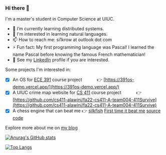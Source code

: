 ### Hi there 👋

I'm a master's student in Computer Science at UIUC.

- 🌱 I’m currently learning distributed systems.
- 💬 I'm interested in learning natural languages. 
- 📫 How to reach me: si1krow at outlook dot com
- ⚡ Fun fact: My first programming language was Pascal! I learned the name Pascal before knowing the famous French mathematician!
- 📄 See my [LinkedIn](https://www.linkedin.com/in/erkai-yu-620358250/) profile if you are interested.

Some projects I'm interested in:
- [x] An OS for [ECE 391](https://courses.grainger.illinois.edu/ece391/fa2022/) course project &nbsp;&nbsp;&nbsp;&nbsp;&nbsp;&nbsp;&nbsp;&nbsp;&nbsp;&nbsp;&nbsp;👉 [https://391os-demo.vercel.app/](https://391os-demo.vercel.app/)
- [x] A UIUC crime map website for [CS 411](https://cs.illinois.edu/academics/courses/cs411) course project &nbsp;&nbsp;&nbsp;&nbsp;&nbsp;&nbsp;&nbsp;&nbsp;&nbsp;&nbsp;&nbsp;👉 [https://github.com/cs411-alawini/fa22-cs411-A-team004-411Survive](https://github.com/cs411-alawini/fa22-cs411-A-team004-411Survive)
- [x] A chess engine that can beat me 👉 [silkfish](https://lichess.org/@/silkfish) [First time it beat me](https://lichess.org/fZtUEDorMPqe) [source code](https://github.com/silkrow/silkfish)

Explore more about me on [my blog](https://erkaiyublog.github.io)

[![Anurag's GitHub stats](https://github-readme-stats.vercel.app/api?username=silkrow&count_private=true&show_icons=true&theme=transparent)](https://github.com/anuraghazra/github-readme-stats)

[![Top Langs](https://github-readme-stats.vercel.app/api/top-langs/?username=silkrow&layout=compact)](https://github.com/anuraghazra/github-readme-stats)
